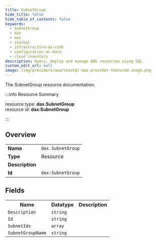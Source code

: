 ```yaml
---
title: SubnetGroup
hide_title: false
hide_table_of_contents: false
keywords:
  - SubnetGroup
  - dax
  - aws
  - stackql
  - infrastructure-as-code
  - configuration-as-data
  - cloud inventory
description: Query, deploy and manage AWS resources using SQL
custom_edit_url: null
image: /img/providers/aws/stackql-aws-provider-featured-image.png
---
```

The SubnetGroup resource documentation.

:::info Resource Summary

<div class="row">
<div class="providerDocColumn">
<span>resource type:&nbsp;<b>dax.SubnetGroup</b></span><br />
<span>resource id:&nbsp;<b>dax:SubnetGroup</b></span><br />
</div>
</div>

:::

## Overview
<table><tbody>
<tr><td><b>Name</b></td><td><code>dax.SubnetGroup</code></td></tr>
<tr><td><b>Type</b></td><td>Resource</td></tr>
<tr><td><b>Description</b></td><td></td></tr>
<tr><td><b>Id</b></td><td><code>dax:SubnetGroup</code></td></tr>
</tbody></table>

## Fields
<table><tbody>
<tr><th>Name</th><th>Datatype</th><th>Description</th></tr>
<tr><td><code>Description</code></td><td><code>string</code></td><td></td></tr><tr><td><code>Id</code></td><td><code>string</code></td><td></td></tr><tr><td><code>SubnetIds</code></td><td><code>array</code></td><td></td></tr><tr><td><code>SubnetGroupName</code></td><td><code>string</code></td><td></td></tr>
</tbody></table>